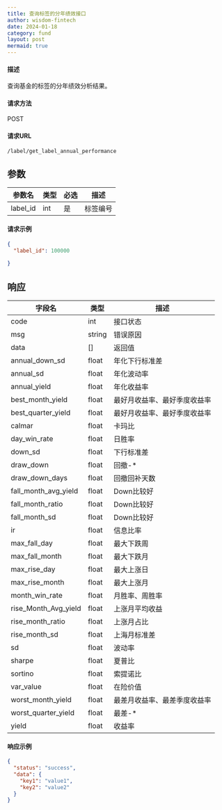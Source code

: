 ```yaml
---
title: 查询标签的分年绩效接口
author: wisdom-fintech
date: 2024-01-18
category: fund
layout: post
mermaid: true
---
```


#### 描述

查询基金的标签的分年绩效分析结果。

#### 请求方法

POST

#### 请求URL

`/label/get_label_annual_performance`

参数
-------------

| 参数名 | 类型 | 必选 | 描述 |
| ------ | ---- | ---- | ---- |
| label_id | int | 是 | 标签编号 |

#### 请求示例
```json
{
  "label_id": 100000
  
}
```


响应
-------------


| 字段名 | 类型 |  描述 |
| ------ | ---- |  ---- |
|code				|int	|接口状态|
|msg				|string	|错误原因|
|data				|[]	|返回值|
|annual_down_sd|float|年化下行标准差|
|annual_sd|float|年化波动率|
|annual_yield|float|年化收益率|
|best_month_yield|float|最好月收益率、最好季度收益率|
|best_quarter_yield|float|最好月收益率、最好季度收益率|
|calmar|float|卡玛比|
|day_win_rate|float|日胜率|
|down_sd|float|下行标准差|
|draw_down|float|回撤-*|
|draw_down_days|float|回撤回补天数|
|fall_month_avg_yield|float|Down比较好|
|fall_month_ratio|float|Down比较好|
|fall_month_sd|float|Down比较好|
|ir|float|信息比率|
|max_fall_day|float|最大下跌周|
|max_fall_month|float|最大下跌月|
|max_rise_day|float|最大上涨日|
|max_rise_month|float|最大上涨月|
|month_win_rate|float|月胜率、周胜率|
|rise_Month_Avg_yield|float|上涨月平均收益|
|rise_month_ratio|float|上涨月占比|
|rise_month_sd|float|上海月标准差|
|sd|float|波动率|
|sharpe|float|夏普比|
|sortino|float|索提诺比|
|var_value|float|在险价值|
|worst_month_yield|float|最差月收益率、最差季度收益率|
|worst_quarter_yield|float|最差-*|
|yield|float|收益率|






#### 响应示例

```json
{
  "status": "success",
  "data": {
    "key1": "value1",
    "key2": "value2"
  }
}

```
